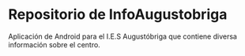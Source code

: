 # Repositorio de InfoAugustobriga
Aplicación de Android para el I.E.S Augustóbriga que contiene diversa información sobre el centro.
